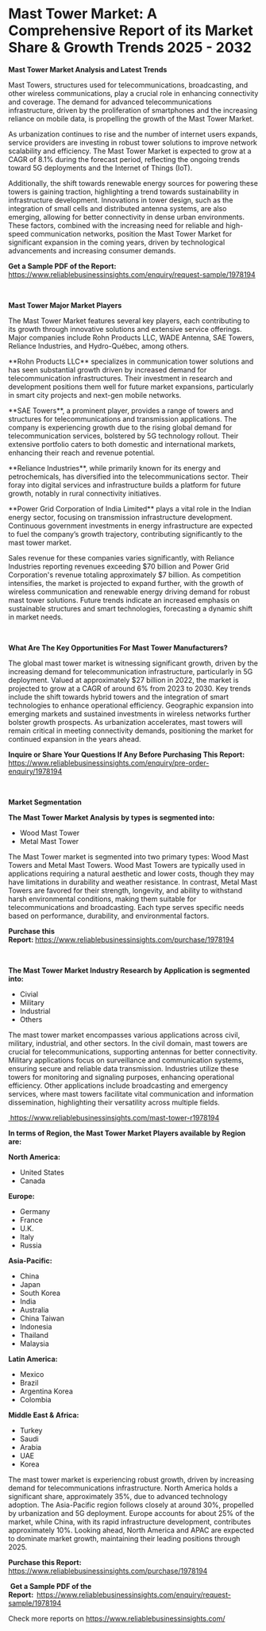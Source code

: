 <p><h1>Mast Tower Market: A Comprehensive Report of its Market Share & Growth Trends 2025 - 2032</h1></p><p><strong>Mast Tower Market Analysis and Latest Trends</strong></p>
<p><p>Mast Towers, structures used for telecommunications, broadcasting, and other wireless communications, play a crucial role in enhancing connectivity and coverage. The demand for advanced telecommunications infrastructure, driven by the proliferation of smartphones and the increasing reliance on mobile data, is propelling the growth of the Mast Tower Market. </p><p>As urbanization continues to rise and the number of internet users expands, service providers are investing in robust tower solutions to improve network scalability and efficiency. The Mast Tower Market is expected to grow at a CAGR of 8.1% during the forecast period, reflecting the ongoing trends toward 5G deployments and the Internet of Things (IoT). </p><p>Additionally, the shift towards renewable energy sources for powering these towers is gaining traction, highlighting a trend towards sustainability in infrastructure development. Innovations in tower design, such as the integration of small cells and distributed antenna systems, are also emerging, allowing for better connectivity in dense urban environments. These factors, combined with the increasing need for reliable and high-speed communication networks, position the Mast Tower Market for significant expansion in the coming years, driven by technological advancements and increasing consumer demands.</p></p>
<p><strong>Get a Sample PDF of the Report:&nbsp;</strong> <a href="https://www.reliablebusinessinsights.com/enquiry/request-sample/1978194?utm_campaign=2286&utm_medium=2&utm_source=Github&utm_content=ia&utm_term=20022025&utm_id=mast-tower">https://www.reliablebusinessinsights.com/enquiry/request-sample/1978194</a></p>
<p>&nbsp;</p>
<p><strong>Mast Tower Major Market Players</strong></p>
<p><p>The Mast Tower Market features several key players, each contributing to its growth through innovative solutions and extensive service offerings. Major companies include Rohn Products LLC, WADE Antenna, SAE Towers, Reliance Industries, and Hydro-Québec, among others.</p><p>**Rohn Products LLC** specializes in communication tower solutions and has seen substantial growth driven by increased demand for telecommunication infrastructures. Their investment in research and development positions them well for future market expansions, particularly in smart city projects and next-gen mobile networks.</p><p>**SAE Towers**, a prominent player, provides a range of towers and structures for telecommunications and transmission applications. The company is experiencing growth due to the rising global demand for telecommunication services, bolstered by 5G technology rollout. Their extensive portfolio caters to both domestic and international markets, enhancing their reach and revenue potential.</p><p>**Reliance Industries**, while primarily known for its energy and petrochemicals, has diversified into the telecommunications sector. Their foray into digital services and infrastructure builds a platform for future growth, notably in rural connectivity initiatives.</p><p>**Power Grid Corporation of India Limited** plays a vital role in the Indian energy sector, focusing on transmission infrastructure development. Continuous government investments in energy infrastructure are expected to fuel the company’s growth trajectory, contributing significantly to the mast tower market.</p><p>Sales revenue for these companies varies significantly, with Reliance Industries reporting revenues exceeding $70 billion and Power Grid Corporation's revenue totaling approximately $7 billion. As competition intensifies, the market is projected to expand further, with the growth of wireless communication and renewable energy driving demand for robust mast tower solutions. Future trends indicate an increased emphasis on sustainable structures and smart technologies, forecasting a dynamic shift in market needs.</p></p>
<p>&nbsp;</p>
<p><strong>What Are The Key Opportunities For Mast Tower Manufacturers?</strong></p>
<p><p>The global mast tower market is witnessing significant growth, driven by the increasing demand for telecommunication infrastructure, particularly in 5G deployment. Valued at approximately $27 billion in 2022, the market is projected to grow at a CAGR of around 6% from 2023 to 2030. Key trends include the shift towards hybrid towers and the integration of smart technologies to enhance operational efficiency. Geographic expansion into emerging markets and sustained investments in wireless networks further bolster growth prospects. As urbanization accelerates, mast towers will remain critical in meeting connectivity demands, positioning the market for continued expansion in the years ahead.</p></p>
<p><strong>Inquire or Share Your Questions If Any Before Purchasing This Report:</strong> <a href="https://www.reliablebusinessinsights.com/enquiry/pre-order-enquiry/1978194?utm_campaign=2286&utm_medium=2&utm_source=Github&utm_content=ia&utm_term=20022025&utm_id=mast-tower">https://www.reliablebusinessinsights.com/enquiry/pre-order-enquiry/1978194</a></p>
<p>&nbsp;</p>
<p><strong>Market Segmentation</strong></p>
<p><strong>The Mast Tower Market Analysis by types is segmented into:</strong></p>
<p><ul><li>Wood Mast Tower</li><li>Metal Mast Tower</li></ul></p>
<p><p>The Mast Tower market is segmented into two primary types: Wood Mast Towers and Metal Mast Towers. Wood Mast Towers are typically used in applications requiring a natural aesthetic and lower costs, though they may have limitations in durability and weather resistance. In contrast, Metal Mast Towers are favored for their strength, longevity, and ability to withstand harsh environmental conditions, making them suitable for telecommunications and broadcasting. Each type serves specific needs based on performance, durability, and environmental factors.</p></p>
<p><strong>Purchase this Report:&nbsp;</strong><a href="https://www.reliablebusinessinsights.com/purchase/1978194?utm_campaign=2286&utm_medium=2&utm_source=Github&utm_content=ia&utm_term=20022025&utm_id=mast-tower">https://www.reliablebusinessinsights.com/purchase/1978194</a></p>
<p>&nbsp;</p>
<p><strong>The Mast Tower Market Industry Research by Application is segmented into:</strong></p>
<p><ul><li>Civial</li><li>Military</li><li>Industrial</li><li>Others</li></ul></p>
<p><p>The mast tower market encompasses various applications across civil, military, industrial, and other sectors. In the civil domain, mast towers are crucial for telecommunications, supporting antennas for better connectivity. Military applications focus on surveillance and communication systems, ensuring secure and reliable data transmission. Industries utilize these towers for monitoring and signaling purposes, enhancing operational efficiency. Other applications include broadcasting and emergency services, where mast towers facilitate vital communication and information dissemination, highlighting their versatility across multiple fields.</p></p>
<p><a href="https://www.reliablebusinessinsights.com/mast-tower-r1978194?utm_campaign=2286&utm_medium=2&utm_source=Github&utm_content=ia&utm_term=20022025&utm_id=mast-tower">&nbsp;https://www.reliablebusinessinsights.com/mast-tower-r1978194</a></p>
<p><strong>In terms of Region, the Mast Tower Market Players available by Region are:</strong></p>
<p>
    <p> <strong> North America: </strong>
        <ul>
            <li>United States</li>
            <li>Canada</li>
        </ul>
        </p> 
    <p> <strong> Europe: </strong>
        <ul>
            <li>Germany</li>
            <li>France</li>
            <li>U.K.</li>
            <li>Italy</li>
            <li>Russia</li>
        </ul>
        </p> 
    <p> <strong> Asia-Pacific: </strong>
        <ul>
            <li>China</li>
            <li>Japan</li>
            <li>South Korea</li>
            <li>India</li>
            <li>Australia</li>
            <li>China Taiwan</li>
            <li>Indonesia</li>
            <li>Thailand</li>
            <li>Malaysia</li>
        </ul>
        </p> 
    <p> <strong> Latin America: </strong>
        <ul>
            <li>Mexico</li>
            <li>Brazil</li>
            <li>Argentina Korea</li>
            <li>Colombia</li>
        </ul>
        </p> 
    <p> <strong> Middle East & Africa: </strong>
        <ul>
            <li>Turkey</li>
            <li>Saudi</li>
            <li>Arabia</li>
            <li>UAE</li>
            <li>Korea</li>
        </ul>
    </p>
    </p>
<p><p>The mast tower market is experiencing robust growth, driven by increasing demand for telecommunications infrastructure. North America holds a significant share, approximately 35%, due to advanced technology adoption. The Asia-Pacific region follows closely at around 30%, propelled by urbanization and 5G deployment. Europe accounts for about 25% of the market, while China, with its rapid infrastructure development, contributes approximately 10%. Looking ahead, North America and APAC are expected to dominate market growth, maintaining their leading positions through 2025.</p></p>
<p><strong>Purchase this Report: </strong><a href="https://www.reliablebusinessinsights.com/purchase/1978194?utm_campaign=2286&utm_medium=2&utm_source=Github&utm_content=ia&utm_term=20022025&utm_id=mast-tower">https://www.reliablebusinessinsights.com/purchase/1978194</a></p>
<p>&nbsp;<strong>Get a Sample PDF of the Report:&nbsp;&nbsp;</strong><a href="https://www.reliablebusinessinsights.com/enquiry/request-sample/1978194?utm_campaign=2286&utm_medium=2&utm_source=Github&utm_content=ia&utm_term=20022025&utm_id=mast-tower">https://www.reliablebusinessinsights.com/enquiry/request-sample/1978194</a></p>
<p><strong></strong></p>
<p>Check more reports on <a href="https://www.reliablebusinessinsights.com/?utm_campaign=2286&utm_medium=2&utm_source=Github&utm_content=ia&utm_term=20022025&utm_id=mast-tower">https://www.reliablebusinessinsights.com/</a></p>